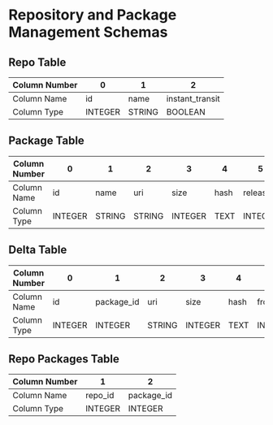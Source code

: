 # Repository and Package Management Schemas

## Repo Table

| Column Number | 0       | 1      | 2               |
| ------------- | ------- | ------ | --------------- |
| Column Name   | id      | name   | instant_transit |
| Column Type   | INTEGER | STRING | BOOLEAN         |

## Package Table

| Column Number | 0       | 1           | 2      | 3       | 4    | 5       | 6    |
| ------------- | ------- | ----------- | ------ | ------- | ---- | ------- | ---- |
| Column Name   | id      | name        | uri    | size    | hash | release | meta |
| Column Type   | INTEGER | STRING      | STRING | INTEGER | TEXT | INTEGER | BLOB |

## Delta Table

| Column Number | 0       | 1           | 2      | 3       | 4    | 5         | 6         |
| ------------- | ------- | ----------- | ------ | ------- | ---- | --------- | --------- |
| Column Name   | id      | package\_id | uri    | size    | hash | from\_rel | to\_rel   |
| Column Type   | INTEGER | INTEGER     | STRING | INTEGER | TEXT | INTEGER   | INTEGER   |

## Repo Packages Table

| Column Number | 1       | 2           |
| ------------- | ------- | ----------- |
| Column Name   | repo_id | package\_id |
| Column Type   | INTEGER | INTEGER     |

